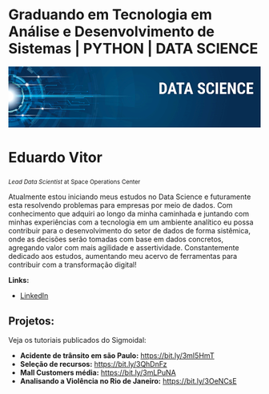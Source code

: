 
# Graduando em Tecnologia em Análise e Desenvolvimento de Sistemas | PYTHON | DATA SCIENCE

<p align="center">
  <img src="banner.png" >
</p>

# Eduardo Vitor
<sub>*Lead Data Scientist* at Space Operations Center</sub>

Atualmente estou iniciando meus estudos no Data Science e
futuramente esta resolvendo problemas para empresas por meio de
dados.
Com conhecimento que adquiri ao longo da minha caminhada
e juntando com minhas experiências com a tecnologia em um
ambiente analítico eu possa contribuir para o desenvolvimento do
setor de dados de forma sistêmica, onde as decisões serão tomadas
com base em dados concretos, agregando valor com mais agilidade
e assertividade.
Constantemente dedicado aos estudos, aumentando meu acervo de
ferramentas para contribuir com a transformação digital!

**Links:**
* [LinkedIn](https://www.linkedin.com/in/eduardo-vitor-2406431b7/)


## Projetos:
Veja os tutoriais publicados do Sigmoidal:

* **Acidente de trânsito em são Paulo:** https://bit.ly/3mI5HmT
* **Seleção de recursos:** https://bit.ly/3QhDnFz
* **Mall Customers média:** https://bit.ly/3mLPuNA
* **Analisando a Violência no Rio de Janeiro:** https://bit.ly/3OeNCsE
